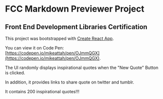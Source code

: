 # FCC Markdown Previewer Project

## Front End Development Libraries Certification

This project was bootstrapped with [Create React App](https://github.com/facebook/create-react-app).

You can view it on Code Pen: [https://codepen.io/mikeattah/pen/OJmmQGX](https://codepen.io/mikeattah/pen/OJmmQGX).

The UI randomly displays inspirational quotes when the "New Quote" Button is clicked.

In addition, it provides links to share quote on twitter and tumblr.

It contains 200 inspirational quotes!!!
